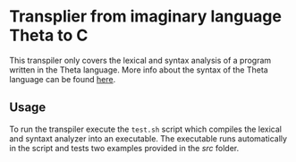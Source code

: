 # Transplier from imaginary language Theta to C
This transpiler only covers the lexical and syntax analysis of a program written in the Theta language. More info 
about the syntax of the Theta language can be found [here](./https://github.com/gramiotis/COMP402-Transpiler/blob/main/Documentation-in-English.pdf).

## Usage
To run the transpiler execute the `test.sh` script which compiles the lexical and syntaxt analyzer into an executable.
The executable runs automatically in the script and tests two examples provided in the *src* folder.
